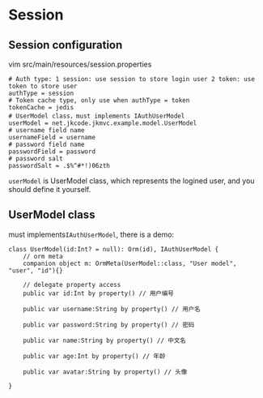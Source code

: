 # Session

## Session configuration

vim src/main/resources/session.properties

```
# Auth type: 1 session: use session to store login user 2 token: use token to store user
authType = session
# Token cache type, only use when authType = token
tokenCache = jedis
# UserModel class，must implements IAuthUserModel
userModel = net.jkcode.jkmvc.example.model.UserModel
# username field name
usernameField = username
# password field name
passwordField = password
# password salt
passwordSalt = .$%^#*!)06zth
```

`userModel` is UserModel class, which represents the logined user, and you should define it yourself.

## UserModel class
must implements`IAuthUserModel`, there is a demo:

```
class UserModel(id:Int? = null): Orm(id), IAuthUserModel {
	// orm meta
 	companion object m: OrmMeta(UserModel::class, "User model", "user", "id"){}

	// delegate property access
	public var id:Int by property() // 用户编号

	public var username:String by property() // 用户名

	public var password:String by property() // 密码

	public var name:String by property() // 中文名

	public var age:Int by property() // 年龄

	public var avatar:String by property() // 头像

}
```